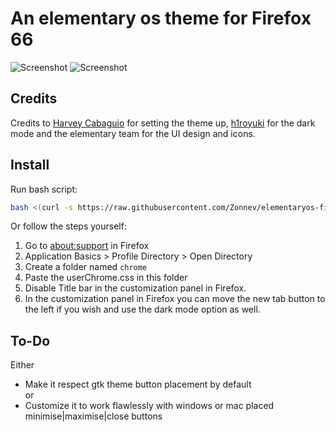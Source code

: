 # An elementary os theme for Firefox 66

![Screenshot](screenshot13.png)
![Screenshot](screenshot12_darkmode.png)

## Credits
Credits to [Harvey Cabaguio](https://github.com/harveycabaguio/firefox-elementary-theme) for setting the theme up, [h1royuki](https://github.com/h1royuki/firefox-elementary-theme) for the dark mode and the elementary team for the UI design and icons.

## Install

Run bash script:

```bash
bash <(curl -s https://raw.githubusercontent.com/Zonnev/elementaryos-firefox-theme/master/install.sh)
```

Or follow the steps yourself:
1. Go to [about:support](about:support) in Firefox
2. Application Basics > Profile Directory > Open Directory
3. Create a folder named `chrome`
4. Paste the userChrome.css in this folder
5. Disable Title bar in the customization panel in Firefox.
5. In the customization panel in Firefox you can move the new tab button to the left if you wish and use the dark mode option as well.

## To-Do
Either
* Make it respect gtk theme button placement by default  
or
* Customize it to work flawlessly with windows or mac placed minimise|maximise|close buttons
